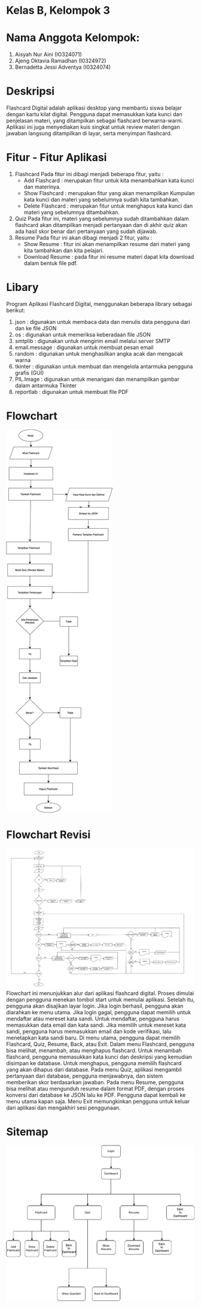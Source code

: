 # Kelas B, Kelompok 3
# Nama Anggota Kelompok:
1. Aisyah Nur Aini            (IO324071)
2. Ajeng Oktavia Ramadhan     (I0324972)
3. Bernadetta Jessi Adventya  (I0324074)

# Deskripsi
Flashcard Digital adalah aplikasi desktop yang membantu siswa belajar dengan kartu kilat digital. Pengguna dapat memasukkan kata kunci dan penjelasan materi, yang ditampilkan sebagai flashcard berwarna-warni. Aplikasi ini juga menyediakan kuis singkat untuk review materi dengan jawaban langsung ditampilkan di layar, serta menyimpan flashcard.

# Fitur - Fitur Aplikasi
1.	Flashcard
    Pada fitur ini dibagi menjadi beberapa fitur, yaitu :
    - Add Flashcard	    : merupakan fitur untuk kita menambahkan kata kunci dan materinya.
    - Show Flashcard 	  : merupakan fitur yang akan menampilkan Kumpulan kata kunci dan materi yang sebelumnya sudah kita tambahkan.
    - Delete Flashcard 	: merupakan fitur untuk menghapus kata kunci dan materi yang sebelumnya ditambahkan.
2.	Quiz
    Pada fitur ini, materi yang sebelumnya sudah ditambahkan dalam flashcard akan ditampilkan menjadi pertanyaan dan di akhir quiz akan ada hasil skor benar dari pertanyaan      yang sudah dijawab.
3.	Resume
    Pada fitur ini akan dibagi menjadi 2 fitur, yaitu :
    - Show Resume 	  : fitur ini akan menampilkan resume dari materi yang kita tambahkan dan kita pelajari.
    - Download Resume	: pada fitur ini resume materi dapat kita download dalam bentuk file pdf.
      
# Libary
Program Aplikasi Flashcard Digital, menggunakan beberapa library sebagai berikut:
1. json          : digunakan untuk membaca data dan menulis data pengguna dari dan ke file JSON
2. os            : digunakan untuk memeriksa keberadaan file JSON              
3. smtplib       : digunakan untuk mengirim email melalui server SMTP
4. email.message : digunakan untuk membuat pesan email
5. random        : digunakan untuk menghasilkan angka acak dan mengacak warna
6. tkinter       : digunakan untuk membuat dan mengelola antarmuka pengguna grafis (GUI)
7. PIL.Image     : digunakan untuk menangani dan menampilkan gambar dalam antarmuka Tkinter
8. reportlab     : digunakan untuk membuat file PDF
    
# Flowchart
![Flowchart 1](flowchart.png)

# Flowchart Revisi
![Flowchart Revisi](flowchart_revisi_final.jpg)
Flowchart ini menunjukkan alur dari aplikasi flashcard digital. Proses dimulai dengan pengguna menekan tombol start untuk memulai aplikasi. Setelah itu, pengguna akan disajikan layar login. Jika login berhasil, pengguna akan diarahkan ke menu utama. Jika login gagal, pengguna dapat memilih untuk mendaftar atau mereset kata sandi. Untuk mendaftar, pengguna harus memasukkan data email dan kata sandi. Jika memilih untuk mereset kata sandi, pengguna harus memasukkan email dan kode verifikasi, lalu menetapkan kata sandi baru. Di menu utama, pengguna dapat memilih Flashcard, Quiz, Resume, Back, atau Exit. Dalam menu Flashcard, pengguna bisa melihat, menambah, atau menghapus flashcard. Untuk menambah flashcard, pengguna memasukkan kata kunci dan deskripsi yang kemudian disimpan ke database. Untuk menghapus, pengguna memilih flashcard yang akan dihapus dari database. Pada menu Quiz, aplikasi mengambil pertanyaan dari database, pengguna menjawabnya, dan sistem memberikan skor berdasarkan jawaban. Pada menu Resume, pengguna bisa melihat atau mengunduh resume dalam format PDF, dengan proses konversi dari database ke JSON lalu ke PDF. Pengguna dapat kembali ke menu utama kapan saja. Menu Exit memungkinkan pengguna untuk keluar dari aplikasi dan mengakhiri sesi penggunaan.

# Sitemap
![Sitemap](sitemap.png)




